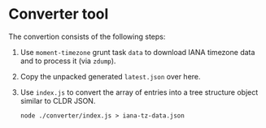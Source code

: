 # Converter tool

The convertion consists of the following steps:

1. Use `moment-timezone` grunt task `data` to download IANA timezone data and to process it (via `zdump`).

2. Copy the unpacked generated `latest.json` over here.

3. Use `index.js` to convert the array of entries into a tree structure object similar to CLDR JSON.

   ```
   node ./converter/index.js > iana-tz-data.json
   ```
